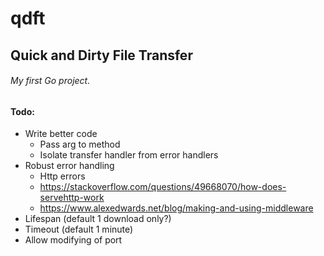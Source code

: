 # qdft
## Quick and Dirty File Transfer
###### *My first Go project.*

#### Todo:
* Write better code
	* Pass arg to method
	* Isolate transfer handler from error handlers
* Robust error handling
	* Http errors
	* https://stackoverflow.com/questions/49668070/how-does-servehttp-work
	* https://www.alexedwards.net/blog/making-and-using-middleware
* Lifespan (default 1 download only?)
* Timeout (default 1 minute)
* Allow modifying of port
